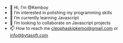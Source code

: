 - 👋 Hi, I’m @Kemboy
- 👀 I’m interested in polishing my programming skills
- 🌱 I’m currently learning Javascript
- 💞️ I’m looking to collaborate on Javascript projects
- 📫 How to reach me cleophaskipkemoi@gmail.com or info@bytasoft.com

<!---
Kemboy/Kemboy is a ✨ special ✨ repository because its `README.md` (this file) appears on your GitHub profile.
You can click the Preview link to take a look at your changes.
--->

